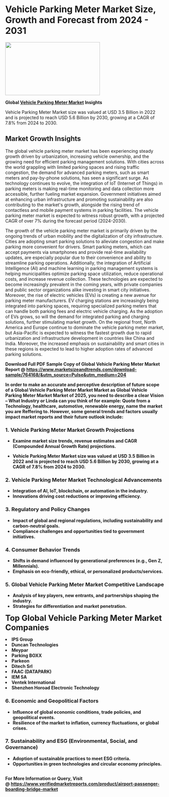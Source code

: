 <H1>Vehicle Parking Meter Market Size, Growth and Forecast from 2024 - 2031</H1><img class="aligncenter size-medium wp-image-584254" src="https://thirdeyenews.in/wp-content/uploads/2024/09/Global-Market-Research-300x168.jpeg" alt="" width="300" height="168" /><p><strong>Global&nbsp;<a href="https://www.marketsizeandtrends.com/download-sample/764168/&amp;utm_source=Pulse&amp;utm_medium=204">Vehicle Parking Meter Market</a> Insights</strong></p><p>Vehicle Parking Meter Market size was valued at USD 3.5 Billion in 2022 and is projected to reach USD 5.6 Billion by 2030, growing at a CAGR of 7.8% from 2024 to 2030.</p><p><h2>Market Growth Insights</h2> <p>The global vehicle parking meter market has been experiencing steady growth driven by urbanization, increasing vehicle ownership, and the growing need for efficient parking management solutions. With cities across the world grappling with limited parking spaces and rising traffic congestion, the demand for advanced parking meters, such as smart meters and pay-by-phone solutions, has seen a significant surge. As technology continues to evolve, the integration of IoT (Internet of Things) in parking meters is making real-time monitoring and data collection more accessible, further fueling market expansion. Government initiatives aimed at enhancing urban infrastructure and promoting sustainability are also contributing to the market's growth, alongside the rising trend of contactless and mobile payment systems in parking facilities. The vehicle parking meter market is expected to witness robust growth, with a projected CAGR of over 7% during the forecast period (2024-2030).</p> <p><strong></strong></p> <p>The growth of the vehicle parking meter market is primarily driven by the ongoing trends of urban mobility and the digitalization of city infrastructure. Cities are adopting smart parking solutions to alleviate congestion and make parking more convenient for drivers. Smart parking meters, which can accept payments via smartphones and provide real-time availability updates, are especially popular due to their convenience and ability to streamline parking operations. Additionally, the integration of Artificial Intelligence (AI) and machine learning in parking management systems is helping municipalities optimize parking space utilization, reduce operational costs, and increase revenue collection. These technologies are expected to become increasingly prevalent in the coming years, with private companies and public sector organizations alike investing in smart city initiatives. Moreover, the rise of electric vehicles (EVs) is creating a new avenue for parking meter manufacturers. EV charging stations are increasingly being integrated into parking spaces, requiring specialized parking meters that can handle both parking fees and electric vehicle charging. As the adoption of EVs grows, so will the demand for integrated parking and charging solutions, further stimulating market growth. On the regional front, North America and Europe continue to dominate the vehicle parking meter market, but Asia-Pacific is expected to witness the fastest growth due to rapid urbanization and infrastructure development in countries like China and India. Moreover, the increased emphasis on sustainability and smart cities in these regions is expected to lead to higher adoption rates of advanced parking solutions. <p><strong></p><p><span class=""><strong>Download Full PDF Sample Copy of Global Vehicle Parking Meter Market Report</strong> @ <a href="https://www.marketsizeandtrends.com/download-sample/764168/&amp;utm_source=Pulse&amp;utm_medium=204" target="_blank">https://www.marketsizeandtrends.com/download-sample/764168/&amp;utm_source=Pulse&amp;utm_medium=204</a></span></p><p>In order to make an accurate and perceptive description of future scope of a Global&nbsp;Vehicle Parking Meter Market Market as Global&nbsp;Vehicle Parking Meter Market Market of 2025, you need to describe a clear Vision &ndash; What Industry or Linda can you think of for example: Quote from a Technology, healthcare, automotive, renewable energy, name the market you are Reffering to. However, some general trends and factors usually impact market reports and their future outlook include:</p><h3>1.&nbsp;<strong>Vehicle Parking Meter Market Growth Projections</strong></h3><ul><li>Examine market size trends, revenue estimates and CAGR (Compounded Annual Growth Rate) projections.</li><li><p>Vehicle Parking Meter Market size was valued at USD 3.5 Billion in 2022 and is projected to reach USD 5.6 Billion by 2030, growing at a CAGR of 7.8% from 2024 to 2030.</p></li></ul><h3>2.&nbsp;<strong>Vehicle Parking Meter Market Technological Advancements</strong></h3><ul><li>Integration of AI, IoT, blockchain, or automation in the industry.</li><li>Innovations driving cost reductions or improving efficiency.</li></ul><h3>3.&nbsp;<strong>Regulatory and Policy Changes</strong></h3><ul><li>Impact of global and regional regulations, including sustainability and carbon-neutral goals.</li><li>Compliance challenges and opportunities tied to government initiatives.</li></ul><h3>4.&nbsp;<strong>Consumer Behavior Trends</strong></h3><ul><li>Shifts in demand influenced by generational preferences (e.g., Gen Z, Millennials).</li><li>Emphasis on eco-friendly, ethical, or personalized products/services.</li></ul><h3>5.&nbsp;<strong>Global Vehicle Parking Meter Market Competitive Landscape</strong></h3><ul><li>Analysis of key players, new entrants, and partnerships shaping the industry.</li><li>Strategies for differentiation and market penetration.</li></ul><p data-pm-slice="1 1 []"><span style="color: inherit; font-family: inherit; font-size: 25px;">Top Global Vehicle Parking Meter Market Companies</span></p><div class="" data-test-id=""><p><li>IPS Group</li><li> Duncan Technologies</li><li> Meypar</li><li> Parking BOXX</li><li> Parkeon</li><li> Ditech Srl</li><li> FAAC (DATAPARK)</li><li> IEM SA</li><li> Ventek International</li><li> Shenzhen Horoad Electronic Technology</li></p></div><h3>6.&nbsp;<strong>Economic and Geopolitical Factors</strong></h3><ul><li>Influence of global economic conditions, trade policies, and geopolitical events.</li><li>Resilience of the market to inflation, currency fluctuations, or global crises.</li></ul><h3>7.&nbsp;<strong>Sustainability and ESG (Environmental, Social, and Governance)</strong></h3><ul><li>Adoption of sustainable practices to meet ESG criteria.</li><li>Opportunities in green technologies and circular economy principles.</li></ul><h2><strong style="font-size: 14px;">For More Information or Query, Visit @&nbsp;</strong><a style="background-color: #ffffff; font-size: 14px;" href="https://www.marketsizeandtrends.com/report/vehicle-parking-meter-market/" target="_blank">https://www.verifiedmarketreports.com/product/airport-passenger-boarding-bridge-market</a></h2>
